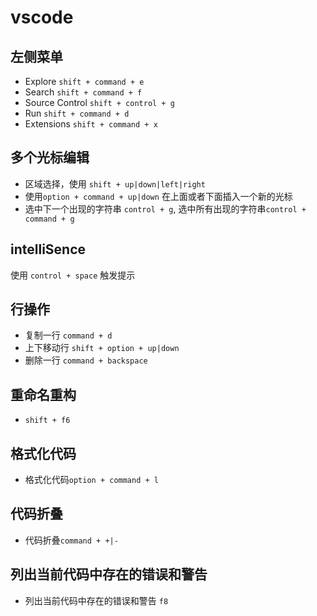 # vscode

## 左侧菜单

- Explore `shift + command + e`
- Search `shift + command + f`
- Source Control `shift + control + g`
- Run `shift + command + d`
- Extensions `shift + command + x`

## 多个光标编辑

- 区域选择，使用 `shift + up|down|left|right`
- 使用`option + command + up|down` 在上面或者下面插入一个新的光标
- 选中下一个出现的字符串 `control + g`, 选中所有出现的字符串`control + command + g`

## intelliSence

使用 `control + space` 触发提示

## 行操作

- 复制一行 `command + d`
- 上下移动行 `shift + option + up|down`
- 删除一行 `command + backspace`

## 重命名重构

- `shift + f6`

## 格式化代码

- 格式化代码`option + command + l`

## 代码折叠

- 代码折叠`command + +|-`

## 列出当前代码中存在的错误和警告

- 列出当前代码中存在的错误和警告 `f8`
